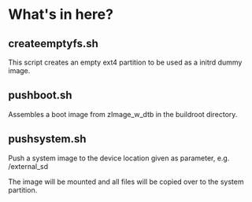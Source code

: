 # What's in here?

## createemptyfs.sh

This script creates an empty ext4 partition to be used as a initrd dummy image.

## pushboot.sh

Assembles a boot image from zImage_w_dtb in the buildroot directory.

## pushsystem.sh

Push a system image to the device location given as parameter, e.g. /external_sd

The image will be mounted and all files will be copied over to the system partition.